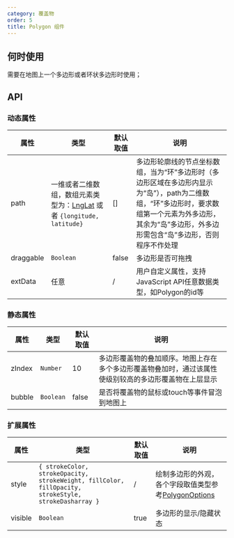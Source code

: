 ```yaml
---
category: 覆盖物
order: 5
title: Polygon 组件
---
```



## 何时使用

需要在地图上一个多边形或者环状多边形时使用；

## API



### 动态属性

| 属性 | 类型 | 默认取值 | 说明 |
|------|-----|------|-----|
| path | 一维或者二维数组，数组元素类型为：[LngLat](http://lbs.amap.com/api/javascript-api/reference/core#LngLat) 或者 `{longitude, latitude}`  | [] | 多边形轮廓线的节点坐标数组，当为“环”多边形时（多边形区域在多边形内显示为“岛”），path为二维数组，“环”多边形时，要求数组第一个元素为外多边形，其余为“岛”多边形，外多边形需包含“岛”多边形，否则程序不作处理 |
| draggable | `Boolean` | false | 多边形是否可拖拽 |
| extData | 任意 | / | 用户自定义属性，支持JavaScript API任意数据类型，如Polygon的id等 |


### 静态属性

| 属性     | 类型 | 默认取值 | 说明     |
|----------|-----------|-------|-----|
| zIndex | `Number`  | 10    | 多边形覆盖物的叠加顺序。地图上存在多个多边形覆盖物叠加时，通过该属性使级别较高的多边形覆盖物在上层显示 |
| bubble | `Boolean` | false | 是否将覆盖物的鼠标或touch等事件冒泡到地图上 |

### 扩展属性

| 属性     | 类型 | 默认取值 | 说明     |
|----------|-----------|-------|-----|
| style   | `{ strokeColor, strokeOpacity, strokeWeight, fillColor, fillOpacity, strokeStyle, strokeDasharray }` | / | 绘制多边形的外观，各个字段取值类型参考[PolygonOptions](http://lbs.amap.com/api/javascript-api/reference/overlay#Polygon) |
| visible | `Boolean` | true | 多边形的显示/隐藏状态 |